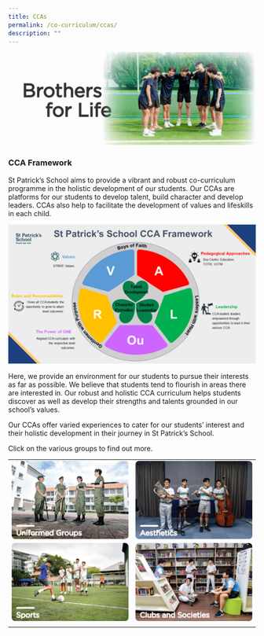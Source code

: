 ```yaml
---
title: CCAs
permalink: /co-curriculum/ccas/
description: ""
---
```

![](/images/ccabanner_gif.gif)

### **CCA Framework**

St Patrick’s School aims to provide a vibrant and robust co-curriculum programme in the holistic development of our students. Our CCAs are platforms for our students to develop talent, build character and develop leaders. CCAs also help to facilitate the development of values and lifeskills in each child. &nbsp;&nbsp;

![](/images/cca%20overview.png)

Here, we provide an environment for our students to pursue their interests as far as possible. We believe that students tend to flourish in areas there are interested in. Our robust and holistic CCA curriculum helps students discover as well as develop their strengths and talents grounded in our school’s values.

Our CCAs offer varied experiences to cater for our students’ interest and their holistic development in their journey in St Patrick’s School.

Click on the various groups to find out more.


|||
| ------ | ------ |
|<a href="/co-curriculum/ccas/uniformed-groups/"><img src="/images/uniformed%20groups.png"></a>| <a href="/co-curriculum/ccas/aesthetics/"><img src="/images/aesthetics.png"></a>|
<a href="/co-curriculum/ccas/sports/"><img src="/images/sports.png"></a>|<a href="/co-curriculum/ccas/clubsandsoc/"><img src="/images/clubs%20and%20societies.png"></a>|
||||